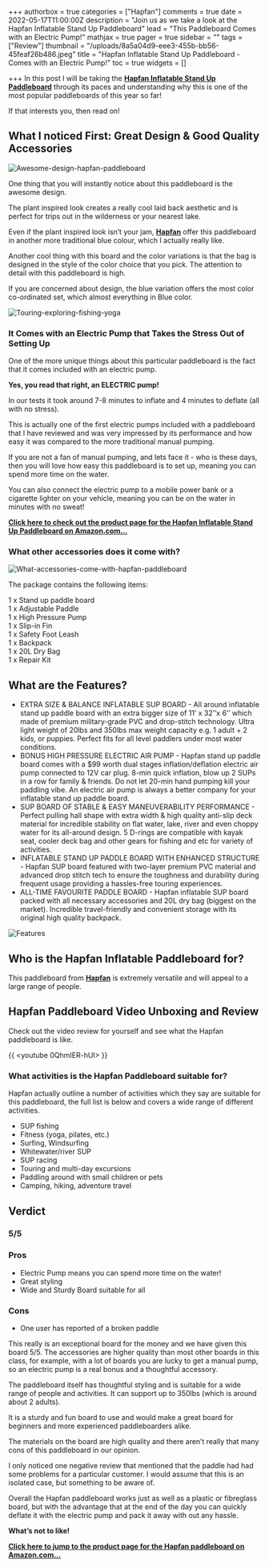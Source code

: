 +++
authorbox = true
categories = ["Hapfan"]
comments = true
date = 2022-05-17T11:00:00Z
description = "Join us as we take a look at the Hapfan Inflatable Stand Up Paddleboard"
lead = "This Paddleboard Comes with an Electric Pump!"
mathjax = true
pager = true
sidebar = ""
tags = ["Review"]
thumbnail = "/uploads/8a5a04d9-eee3-455b-bb56-45feaf26b486.jpeg"
title = "Hapfan Inflatable Stand Up Paddleboard - Comes with an Electric Pump!"
toc = true
widgets = []

+++
In this post I will be taking the [**Hapfan Inflatable Stand Up Paddleboard**](https://www.amazon.com/Hapfan-Inflatable-Stand-Paddle-Board/dp/B09GTZ6L4Q?ie=UTF8&th=1&linkCode=ll1&tag=paddleboardmaster-20&linkId=6145e4809fb7c67799d016293f115169&language=en_US&ref_=as_li_ss_tl) through its paces and understanding why this is one of the most popular paddleboards of this year so far!

If that interests you, then read on!

## What I noticed First: Great Design & Good Quality Accessories

![Awesome-design-hapfan-paddleboard](/uploads/5aa7ef0c-1f33-4186-869a-a6bde9be3e0f.jpeg "Awesome-design-hapfan-paddleboard")

One thing that you will instantly notice about this paddleboard is the awesome design. 

The plant inspired look creates a really cool laid back aesthetic and is perfect for trips out in the wilderness or your nearest lake.

Even if the plant inspired look isn’t your jam, [**Hapfan**](/categories/hapfan/) offer this paddleboard in another more traditional blue colour, which I actually really like.

Another cool thing with this board and the color variations is that the bag is designed in the style of the color choice that you pick.  The attention to detail with this paddleboard is high.

If you are concerned about design, the blue variation offers the most color co-ordinated set, which almost everything in Blue color.

![Touring-exploring-fishing-yoga](/uploads/6795757d-8340-4fd6-b261-9d9aa933fac9.jpeg "Touring-exploring-fishing-yoga")

### It Comes with an Electric Pump that Takes the Stress Out of Setting Up

One of the more unique things about this particular paddleboard is the fact that it comes included with an electric pump.  

**Yes, you read that right, an ELECTRIC pump!**

In our tests it took around 7-8 minutes to inflate and 4 minutes to deflate (all with no stress).

This is actually one of the first electric pumps included with a paddleboard that I have reviewed and was very impressed by its performance and how easy it was compared to the more traditional manual pumping.

If you are not a fan of manual pumping, and lets face it - who is these days, then you will love how easy this paddleboard is to set up, meaning you can spend more time on the water.

You can also connect the electric pump to a mobile power bank or a cigarette lighter on your vehicle, meaning you can be on the water in minutes with no sweat!

[**Click here to check out the product page for the Hapfan Inflatable Stand Up Paddleboard on Amazon.com…**](https://www.amazon.com/Hapfan-Inflatable-Stand-Paddle-Board/dp/B09GTZ6L4Q?ie=UTF8&th=1&linkCode=ll1&tag=paddleboardmaster-20&linkId=6145e4809fb7c67799d016293f115169&language=en_US&ref_=as_li_ss_tl)

### What other accessories does it come with?

![What-accessories-come-with-hapfan-paddleboard](/uploads/ed769685-edfe-4a17-84d3-dffcbb0df8da.jpeg "What-accessories-come-with-hapfan-paddleboard")

The package contains the following items:

  
1 x Stand up paddle board   
1 x Adjustable Paddle  
1 x High Pressure Pump   
1 x Slip-in Fin   
1 x Safety Foot Leash   
1 x Backpack   
1 x 20L Dry Bag   
1 x Repair Kit

## What are the Features?

* EXTRA SIZE & BALANCE INFLATABLE SUP BOARD - All around inflatable stand up paddle board with an extra bigger size of 11’ x 32’’x 6’’ which made of premium military-grade PVC and drop-stitch technology. Ultra light weight of 20lbs and 350lbs max weight capacity e.g. 1 adult + 2 kids, or puppies. Perfect fits for all level paddlers under most water conditions.
* BONUS HIGH PRESSURE ELECTRIC AIR PUMP - Hapfan stand up paddle board comes with a $99 worth dual stages inflation/deflation electric air pump connected to 12V car plug. 8-min quick inflation, blow up 2 SUPs in a row for family & friends. Do not let 20-min hand pumping kill your paddling vibe. An electric air pump is always a better company for your inflatable stand up paddle board.
* SUP BOARD OF STABLE & EASY MANEUVERABILITY PERFORMANCE - Perfect pulling hall shape with extra width & high quality anti-slip deck material for incredible stability on flat water, lake, river and even choppy water for its all-around design. 5 D-rings are compatible with kayak seat, cooler deck bag and other gears for fishing and etc for variety of activities.
* INFLATABLE STAND UP PADDLE BOARD WITH ENHANCED STRUCTURE - Hapfan SUP board featured with two-layer premium PVC material and advanced drop stitch tech to ensure the toughness and durability during frequent usage providing a hassles-free touring experiences.
* ALL-TIME FAVOURITE PADDLE BOARD - Hapfan inflatable SUP board packed with all necessary accessories and 20L dry bag (biggest on the market). Incredible travel-friendly and convenient storage with its original high quality backpack.

![Features](/uploads/9231cf37-5c8b-4c9d-9194-6179d14ed1e5.jpeg "Features")

## Who is the Hapfan Inflatable Paddleboard for?

This paddleboard from [**Hapfan**](/categories/hapfan/) is extremely versatile and will appeal to a large range of people.

## Hapfan Paddleboard Video Unboxing and Review

Check out the video review for yourself and see what the Hapfan paddleboard is like.

{{ <youtube 0QhmIER-hUI> }}

### What activities is the Hapfan Paddleboard suitable for?

Hapfan actually outline a number of activities which they say are suitable for this paddleboard, the full list is below and covers a wide range of different activities.

* SUP fishing
* Fitness (yoga, pilates, etc.)
* Surfing, Windsurfing
* Whitewater/river SUP
* SUP racing
* Touring and multi-day excursions
* Paddling around with small children or pets
* Camping, hiking, adventure travel

## Verdict

### 5/5

### Pros

* Electric Pump means you can spend more time on the water!
* Great styling
* Wide and Sturdy Board suitable for all

### Cons

* One user has reported of a broken paddle

This really is an exceptional board for the money and we have given this board 5/5.  The accessories are higher quality than most other boards in this class, for example, with a lot of boards you are lucky to get a manual pump, so an electric pump is a real bonus and a thoughtful accessory.

The paddleboard itself has thoughtful styling and is suitable for a wide range of people and activities. It can support up to 350lbs (which is around about 2 adults).

It is a sturdy and fun board to use and would make a great board for beginners and more experienced paddleboarders alike.

The materials on the board are high quality and there aren’t really that many cons of this paddleboard in our opinion.  

I only noticed one negative  review that mentioned that the paddle had had some problems for a particular customer.  I would assume that this is an isolated case, but something to be aware of.

Overall the Hapfan paddleboard works just as well as a plastic or fibreglass board, but with the advantage that at the end of the day you can quickly deflate it with the electric pump and pack it away with out any hassle.

**What’s not to like!**

[**Click here to jump to the product page for the Hapfan paddleboard on Amazon.com…**](https://www.amazon.com/Hapfan-Inflatable-Stand-Paddle-Board/dp/B09GTZ6L4Q?ie=UTF8&th=1&linkCode=ll1&tag=paddleboardmaster-20&linkId=6145e4809fb7c67799d016293f115169&language=en_US&ref_=as_li_ss_tl)
